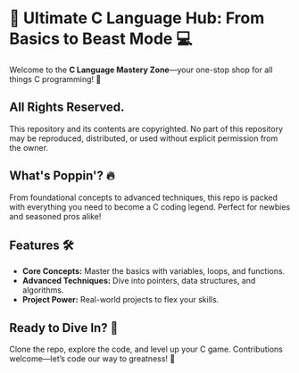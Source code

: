 # 🌟 Ultimate C Language Hub: From Basics to Beast Mode 💻

Welcome to the **C Language Mastery Zone**—your one-stop shop for all things C programming! 🚀

## All Rights Reserved.
This repository and its contents are copyrighted. No part of this repository may be reproduced, distributed, or used without explicit permission from the owner.


## What's Poppin'? 🔥

From foundational concepts to advanced techniques, this repo is packed with everything you need to become a C coding legend. Perfect for newbies and seasoned pros alike!

## Features 🛠️

- **Core Concepts:** Master the basics with variables, loops, and functions.
- **Advanced Techniques:** Dive into pointers, data structures, and algorithms.
- **Project Power:** Real-world projects to flex your skills.

## Ready to Dive In? 🌊

Clone the repo, explore the code, and level up your C game. Contributions welcome—let’s code our way to greatness! 🌟
